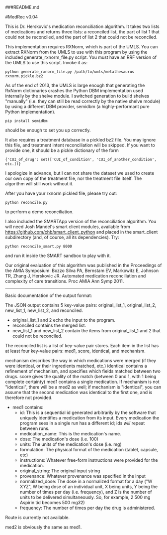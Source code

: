 ###README.md

#MedRec v0.04

This is Dr. Herskovic's medication reconciliation algorithm. It takes two lists
of medications and returns three lists: a reconciled list, the part of list 1
that could not be reconciled, and the part of list 2 that could not be reconciled.

This implementation requires RXNorm, which is part of the UMLS. You can extract
RXNorm from the UMLS to use with this program by using the included
generate_rxnorm_file.py script. You must have an RRF version of the UMLS to use
this script. Invoke it as:

    python generate_rxnorm_file.py /path/to/umls/metathesaurus rxnorm.pickle.bz2

As of the end of 2013, the UMLS is large enough that generating the RxNorm
dictionaries crashes the Python DBM implementation used internally by the shelve
module. I switched generation to build shelves "manually" (i.e. they can still be
read correctly by the native shelve module) by using a different DBM provider,
semidbm (a highly-performant pure Python implementation).

    pip install semidbm
should be enough to set you up correctly.

It also requires a treatment database in a pickled bz2 file. You may ignore this
file, and treatment intent reconciliation will be skipped. If you want to
provide one, it should be a pickle dictionary of the form

    {'CUI_of_drug': set(['CUI_of_condition', 'CUI_of_another_condition', etc.])}

I apologize in advance, but I can not share the dataset we used to create our
own copy of the treatment file, nor the treatment file itself. The algorithm
will still work without it.

After you have your rxnorm pickled file, please try out:

    python reconcile.py
to perform a demo reconciliation.

I also included the SMARTApp version of the reconciliation algorithm. You will
need Josh Mandel's smart client modules, available from
https://github.com/chb/smart_client_python and placed in the smart_client
subdirectory (and, of course, all its dependencies). Try:

    python reconcile_smart.py 8000
and run it inside the SMART sandbox to play with it.

Our original evaluation of this algorithm was published in the Proceedings of
the AMIA Symposium:
Bozzo Silva PA, Bernstam EV, Markowitz E, Johnson TR, Zhang J, Herskovic JR.
Automated medication reconciliation and complexity of care transitions.
Proc AMIA Ann Symp 2011.

----
Basic documentation of the output format:

The JSON output contains 5 key-value pairs: original_list_1, original_list_2, new_list_1, new_list_2, and reconciled.

* original_list_1 and 2 echo the input to the program.
* reconciled contains the merged list.
* new_list_1 and new_list_2 contain the items from original_list_1 and 2 that could not be reconciled.

The reconciled list is a list of key-value pair stores. Each item in the list has at least four key-value pairs:
med1, score, identical, and mechanism.

mechanism describes the way in which medications were merged (if they were identical, or their ingredients matched, etc.)
identical contains a refinement of mechanism, and specifies which fields matched between two drugs.
score gives the quality of the match (between 0 and 1, with 1 being complete certainty)
med1 contains a single medication. If mechanism is not "identical", there will be a med2 as well; if mechanism is "identical", you can assume that the second medication was identical to the first one, and is therefore not provided.

* med1 contains:
    * id: This is a sequential id generated arbitrarily by the software that uniquely identifies a medication from its input. Every medication the program sees in a single run has a different id; ids *will* repeat between runs.
    * medication_name: This is the medication's name.
    * dose:            The medication's dose (i.e. 100)
    * units:           The units of the medication's dose (i.e. mg)
    * formulation:     The physical format of the medication (tablet, capsule, etc)
    * instructions:    Whatever free-form instructions were provided for the medication.
    * original_string: The original input string
    * provenance:      Whatever provenance was specified in the input
    * normalized_dose: The dose in a normalized format for a day ("W X*Y*Z", W being dose of an individual unit, X being units, Y being the number of times per day (i.e. frequency), and Z is the number of units to be delivered simultaneously. So, for example, 2 500 mg Aspirin tid becomes 500 mg*3*2)
    * frequency:       The number of times per day the drug is administered.

Route is currently not available.

med2 is obviously the same as med1.
